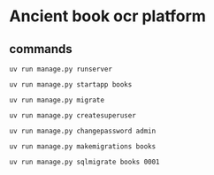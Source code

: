 # Ancient book ocr platform 


## commands 
```
uv run manage.py runserver

uv run manage.py startapp books

uv run manage.py migrate

uv run manage.py createsuperuser

uv run manage.py changepassword admin

uv run manage.py makemigrations books

uv run manage.py sqlmigrate books 0001
```